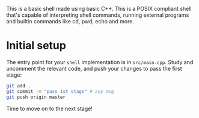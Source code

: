 
This is a  basic shell made using basic C++. This is a POSIX compliant shell that's capable of
interpreting shell commands, running external programs and builtin commands like
cd, pwd, echo and more.



# Initial setup

The entry point for your `shell` implementation is in `src/main.cpp`. Study and
uncomment the relevant code, and push your changes to pass the first stage:

```sh
git add .
git commit -m "pass 1st stage" # any msg
git push origin master
```

Time to move on to the next stage!




